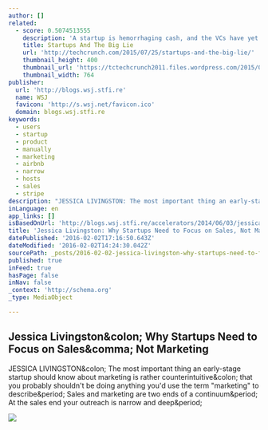```yaml
---
author: []
related:
  - score: 0.5074513555
    description: 'A startup is hemorrhaging cash, and the VCs have yet to agree on terms for a capital infusion. The clock is ticking until deadpool, first weeks away then days. The founders, stress levels increasing to stratospheric levels, continue to sell their company to everyone, whether investors, employees, potential employees, or clients.'
    title: Startups And The Big Lie
    url: 'http://techcrunch.com/2015/07/25/startups-and-the-big-lie/'
    thumbnail_height: 400
    thumbnail_url: 'https://tctechcrunch2011.files.wordpress.com/2015/07/2953403454_d420a50338_o.jpg?w=764&h=400&crop=1'
    thumbnail_width: 764
publisher:
  url: 'http://blogs.wsj.stfi.re'
  name: WSJ
  favicon: 'http://s.wsj.net/favicon.ico'
  domain: blogs.wsj.stfi.re
keywords:
  - users
  - startup
  - product
  - manually
  - marketing
  - airbnb
  - narrow
  - hosts
  - sales
  - stripe
description: "JESSICA LIVINGSTON: The most important thing an early-stage startup should know about marketing is rather counterintuitive: that you probably shouldn't be doing anything you'd use the term \"marketing\" to describe. Sales and marketing are two ends of a continuum. At the sales end your outreach is narrow and deep."
inLanguage: en
app_links: []
isBasedOnUrl: 'http://blogs.wsj.stfi.re/accelerators/2014/06/03/jessica-livingston-why-startups-need-to-focus-on-sales-not-marketing/?sf=djvxly'
title: 'Jessica Livingston: Why Startups Need to Focus on Sales, Not Marketing'
datePublished: '2016-02-02T17:16:50.643Z'
dateModified: '2016-02-02T14:24:30.042Z'
sourcePath: _posts/2016-02-02-jessica-livingston-why-startups-need-to-focus-on-sales-not.md
published: true
inFeed: true
hasPage: false
inNav: false
_context: 'http://schema.org'
_type: MediaObject

---
```

<article style=""><h1>Jessica Livingston&amp;colon; Why Startups Need to Focus on Sales&amp;comma; Not Marketing</h1><p>JESSICA LIVINGSTON&amp;colon; The most important thing an early-stage startup should know about marketing is rather counterintuitive&amp;colon; that you probably shouldn't be doing anything you'd use the term "marketing" to describe&amp;period; Sales and marketing are two ends of a continuum&amp;period; At the sales end your outreach is narrow and deep&amp;period;</p><img src="http://s.wsj.net/blogs/img/WSJ_Logo_BlackBackground_1200x630social" /></article>